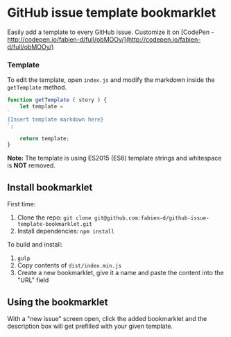 # GitHub issue template bookmarklet
Easily add a template to every GitHub issue. Customize it on [CodePen - http://codepen.io/fabien-d/full/obMOOy/](http://codepen.io/fabien-d/full/obMOOy/)

### Template
To edit the template, open `index.js` and modify the markdown inside the `getTemplate` method.

```js
function getTemplate ( story ) {
    let template =
`
{Insert template markdown here}
`;

    return template;
}
```

**Note:** The template is using ES2015 (ES6) template strings and whitespace is **NOT** removed.

## Install bookmarklet

First time:

1. Clone the repo: `git clone git@github.com:fabien-d/github-issue-template-bookmarklet.git`
2. Install dependencies: `npm install`

To build and install:

1. `gulp`
2. Copy contents of `dist/index.min.js`
3. Create a new bookmarklet, give it a name and paste the content into the "URL" field

## Using the bookmarklet

With a "new issue" screen open, click the added bookmarklet and the description box will get prefilled with your given template.
